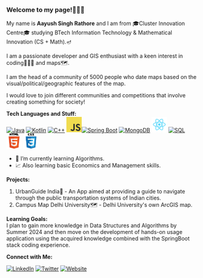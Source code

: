 ### Welcome to my page!🙋🏽‍♂️

My name is **Aayush Singh Rathore** and I am from 🎓Cluster Innovation Centre🎓 studying BTech Information Technology & Mathematical Innovation (CS + Math).🪔

I am a passionate developer and GIS enthusiast with a keen interest in coding👨🏽‍💻 and maps🗺️.

I am the head of a community of 5000 people who date maps based on the visual/political/geographic features of the map.

I would love to join different communities and competitions that involve creating something for society! 

**Tech Languages and Stuff:**   
[<img src='https://cdn-icons-png.flaticon.com/512/226/226777.png' alt='Java' height='40'>]() [<img src='https://upload.wikimedia.org/wikipedia/commons/7/74/Kotlin_Icon.png' alt='Kotlin' height='40'>]() [<img src='https://upload.wikimedia.org/wikipedia/commons/thumb/1/18/ISO_C%2B%2B_Logo.svg/1822px-ISO_C%2B%2B_Logo.svg.png' alt='C++' height='40'>]() [<img src='https://raw.githubusercontent.com/github/explore/80688e429a7d4ef2fca1e82350fe8e3517d3494d/topics/javascript/javascript.png' alt='js' height='40'>]()[<img src='https://static-00.iconduck.com/assets.00/spring-icon-256x256-2efvkvky.png' alt='Spring Boot' height='40'>]() [<img src='https://cdn.icon-icons.com/icons2/2415/PNG/512/mongodb_original_wordmark_logo_icon_146425.png' alt='MongoDB' height='40'>]() [<img src='https://raw.githubusercontent.com/github/explore/80688e429a7d4ef2fca1e82350fe8e3517d3494d/topics/react/react.png' alt='ReactJS' height='40'>]() [<img src='https://codefinity.com/images/external/google/technologies/1x1/sql.jpg' alt='SQL' height='40'>]() [<img src='https://raw.githubusercontent.com/github/explore/80688e429a7d4ef2fca1e82350fe8e3517d3494d/topics/html/html.png' alt='HTML' height='40'>]()  [<img src='https://raw.githubusercontent.com/github/explore/80688e429a7d4ef2fca1e82350fe8e3517d3494d/topics/css/css.png' alt='CSS' height='40'>]()  

- 🌱 I’m currently learning Algorithms.
- 📈 Also learning basic Economics and Management skills.

**Projects:**
1. UrbanGuide India🚆 - An App aimed at providing a guide to navigate through the public transportation systems of Indian cities.
2. Campus Map Delhi University🗺 - Delhi University's own ArcGIS map. 

**Learning Goals:**  
I plan to gain more knowledge in Data Structures and Algorithms by Summer 2024 and then move on the development of hands-on usage application using the acquired knowledge combined with the SpringBoot stack coding experience.

**Connect with Me:**

[<img src='https://cdn.jsdelivr.net/npm/simple-icons@3.0.1/icons/linkedin.svg' alt='LinkedIn' height='30'>](https://www.linkedin.com/in/aayushsrathore/) [<img src='https://cdn.jsdelivr.net/npm/simple-icons@3.0.1/icons/twitter.svg' alt='Twitter' height='30'>](https://twitter.com/aayushsrathore) [<img src='https://cdn.jsdelivr.net/npm/simple-icons@3.0.1/icons/icloud.svg' alt='Website' height='30'>](aayushsrathore.github.io)
